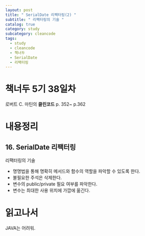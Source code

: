 ```yaml
---
layout: post
title: " SerialDate 리팩터링(2) "
subtitle: " 리팩터링의 기술 "
catalog: true
category: study
subcategory: cleancode
tags:
  - study
  - cleancode
  - 책너두
  - SerialDate
  - 리팩터링
---
```


# 책너두 5기 38일차

로버트 C. 마틴의 **클린코드** p. 352~ p.362

# 내용정리

## 16. SerialDate 리팩터링

리팩터링의 기술

- 명명법을 통해 명확히 메서드와 함수의 역할을 파악할 수 있도록 한다.
- 불필요한 주석은 삭제한다.
- 변수의 public/private 필요 여부를 파악한다.
- 변수는 최대한 사용 위치에 가깝에 옮긴다.

# 읽고나서

JAVA는 어려워.
